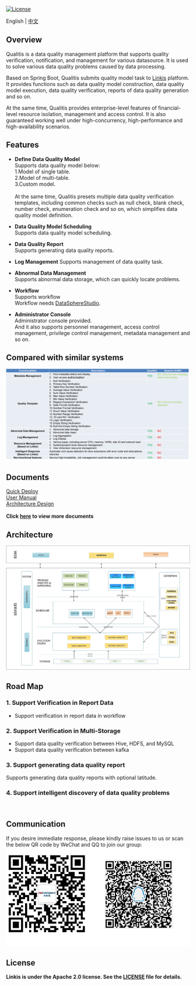 [![License](https://img.shields.io/badge/license-Apache%202-4EB1BA.svg)](https://www.apache.org/licenses/LICENSE-2.0.html)  

English | [中文](docs/zh_CN/ch1)  

## Overview
Qualitis is a data quality management platform that supports quality verification, notification, and management for various datasource. It is used to solve various data quality problems caused by data processing.

Based on Spring Boot, Qualitis submits quality model task to [Linkis](https://github.com/WeBankFinTech/Linkis) platform. It provides functions such as data quality model construction, data quality model execution, data quality verification, reports of data quality generation and so on.

At the same time, Qualitis provides enterprise-level features of financial-level resource isolation, management and access control. It is also guaranteed working well under high-concurrency, high-performance and high-availability scenarios.

## Features
- **Define Data Quality Model**  
Supports data quality model below:  
1.Model of single table.  
2.Model of multi-table.  
3.Custom model.  
<br /> At the same time, Qualitis presets multiple data quality verification templates, including common checks such as null check, blank check, number check, enumeration check and so on, which simplifies data quality model definition.  

- **Data Quality Model Scheduling**  
Supports data quality model scheduling.  

- **Data Quality Report**  
Supports generating data quality reports.  

- **Log Management**
Supports management of data quality task.  

- **Abnormal Data Management**  
Supports abnormal data storage, which can quickly locate problems.    

- **Workflow**  
Supports workflow  
Workflow needs [DataSphereStudio](https://github.com/WeBankFinTech/DataSphereStudio).

- **Administrator Console**  
Administrator console provided.  
And it also supports personnel management, access control management, privilege control management, metadata management and so on.  

## Compared with similar systems
![](images/en_US/ch1/CompareSimilarSystem.png)

## Documents
[Quick Deploy](docs/en_US/ch1/QuickDeploy.md)  
[User Manual](docs/en_US/ch1/User%20Manual.md)  
[Architecture Design](docs/en_US/ch1/Architecture%20Design.md)  
<br/>
**Click [here](docs/en_US/ch1) to view more documents**

## Architecture
![](images/en_US/ch1/Architecture.png)

## Road Map
### 1. Support Verification in Report Data

- Support verification in report data in workflow

### 2. Support Verification in Multi-Storage

- Support data quality verification between Hive, HDFS, and MySQL  
- Support data quality verification between kafka  

### 3. Support generating data quality report

Supports generating data quality reports with optional latitude.

### 4. Support intelligent discovery of data quality problems
<br/>

## Communication
If you desire immediate response, please kindly raise issues to us or scan the below QR code by WeChat and QQ to join our group:   
![](images/en_US/ch1/ContractUs.png)

## License
**Linkis is under the Apache 2.0 license. See the [LICENSE](/LICENSE) file for details.**